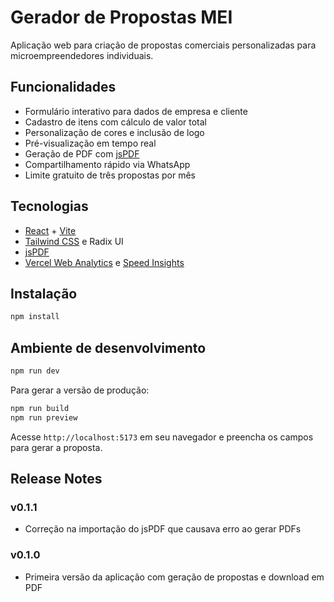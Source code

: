 # Gerador de Propostas MEI

Aplicação web para criação de propostas comerciais personalizadas para microempreendedores individuais.

## Funcionalidades
- Formulário interativo para dados de empresa e cliente
- Cadastro de itens com cálculo de valor total
- Personalização de cores e inclusão de logo
- Pré-visualização em tempo real
- Geração de PDF com [jsPDF](https://github.com/parallax/jsPDF)
- Compartilhamento rápido via WhatsApp
- Limite gratuito de três propostas por mês

## Tecnologias
- [React](https://react.dev) + [Vite](https://vitejs.dev)
- [Tailwind CSS](https://tailwindcss.com) e Radix UI
- [jsPDF](https://github.com/parallax/jsPDF)
- [Vercel Web Analytics](https://vercel.com/docs/analytics) e [Speed Insights](https://vercel.com/docs/speed-insights)

## Instalação
```bash
npm install
```

## Ambiente de desenvolvimento
```bash
npm run dev
```

Para gerar a versão de produção:
```bash
npm run build
npm run preview
```

Acesse `http://localhost:5173` em seu navegador e preencha os campos para gerar a proposta.

## Release Notes
### v0.1.1
- Correção na importação do jsPDF que causava erro ao gerar PDFs

### v0.1.0
- Primeira versão da aplicação com geração de propostas e download em PDF
